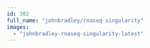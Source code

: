 ```yaml
---
id: 302
full_name: "johnbradley/rnaseq-singularity"
images: 
  - "johnbradley-rnaseq-singularity-latest"
---
```

